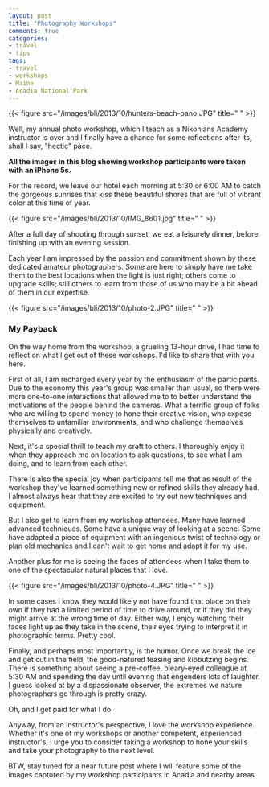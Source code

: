 ```yaml
---
layout: post
title: "Photography Workshops"
comments: true
categories:
- travel
- tips
tags:
- travel
- workshops
- Maine
- Acadia National Park
---
```


{{< figure src="/images/bli/2013/10/hunters-beach-pano.JPG" title="  " >}}

Well, my annual photo workshop, which I teach as a Nikonians Academy instructor is over and I finally have a chance for some reflections after its, shall I say, "hectic" pace. 

<!--more-->

**All the images in this blog showing workshop participants were taken with an iPhone 5s.**

For the record, we leave our hotel each morning at 5:30 or 6:00 AM to catch the gorgeous sunrises that kiss these beautiful shores that are full of vibrant color at this time of year. 

{{< figure src="/images/bli/2013/10/IMG_8601.jpg" title="  " >}}

After a full day of shooting through sunset, we eat a leisurely dinner, before finishing up with an evening session. 

Each year I am impressed by the passion and commitment shown by these dedicated amateur photographers. Some are here to simply have me take them to the best locations when the light is just right; others come to upgrade skills; still others to learn from those of us who may be a bit ahead of them in our expertise. 

{{< figure src="/images/bli/2013/10/photo-2.JPG" title="  " >}}

### My Payback

On the way home from the workshop, a grueling 13-hour drive, I had time to reflect on what I get out of these workshops. I'd like to share that with you here. 

First of all, I am recharged every year by the enthusiasm of the participants. Due to the economy this year's group was smaller than usual, so there were more one-to-one interactions that allowed me to to better understand the motivations of the people behind the cameras. What a terrific group of folks who are willing to spend money to hone their creative vision, who expose themselves to unfamiliar environments, and who challenge themselves physically and creatively. 

Next, it's a special thrill to teach my craft to others. I thoroughly enjoy it when they approach me on location to ask questions, to see what I am doing, and to learn from each other. 

There is also the special joy when participants tell me that as result of the workshop they've learned something new or refined skills they already had. I almost always hear that they are excited to try out new techniques and equipment. 

But I also get to learn from my workshop attendees. Many have learned advanced techniques. Some have a unique way of looking at a scene. Some have adapted a piece of equipment with an ingenious twist of technology or plan old mechanics and I can't wait to get home and adapt it for my use. 

Another plus for me is seeing the faces of attendees when I take them to one of the spectacular natural places that I love. 

{{< figure src="/images/bli/2013/10/photo-4.JPG" title="  " >}}

In some cases I know they would likely not have found that place on their own if they had a limited period of time to drive around, or if they did they might arrive at the wrong time of day. Either way, I enjoy watching their faces light up as they take in the scene, their eyes trying to interpret it in photographic terms. Pretty cool. 

Finally, and perhaps most importantly, is the humor. Once we break the ice and get out in the field, the good-natured teasing and kibbutzing begins. There is something about seeing a pre-coffee, bleary-eyed colleague at 5:30 AM and spending the day until evening that engenders lots of laughter. I guess looked at by a dispassionate observer, the extremes we nature photographers go through is pretty crazy. 

Oh, and I get paid for what I do. 

Anyway, from an instructor's perspective, I love the workshop experience. Whether it's one of my workshops or another competent, experienced instructor's, I urge you to consider taking a workshop to hone your skills and take your photography to the next level. 

BTW, stay tuned for a near future post where I will feature some of the images captured by my workshop participants in Acadia and nearby areas. 


